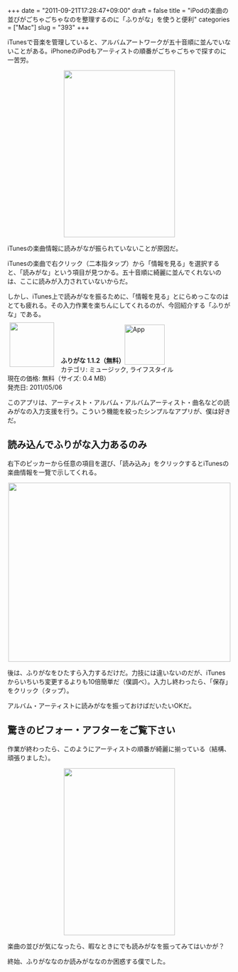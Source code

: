 +++
date = "2011-09-21T17:28:47+09:00"
draft = false
title = "iPodの楽曲の並びがごちゃごちゃなのを整理するのに「ふりがな」を使うと便利"
categories = ["Mac"]
slug = "393"
+++

iTunesで音楽を管理していると、アルバムアートワークが五十音順に並んでいないことがある。iPhoneのiPodもアーティストの順番がごちゃごちゃで探すのに一苦労。

<img style="display:block; margin-left:auto; margin-right:auto;" src="/images/2011/09/0393_1.jpg" border="0" width="250" height="375" />

iTunesの楽曲情報に読みがなが振られていないことが原因だ。

iTunesの楽曲で右クリック（二本指タップ）から「情報を見る」を選択すると、「読みがな」という項目が見つかる。五十音順に綺麗に並んでくれないのは、ここに読みが入力されていないからだ。

しかし、iTunes上で読みがなを振るために、「情報を見る」とにらめっこなのはとても疲れる。その入力作業を楽ちんにしてくれるのが、今回紹介する「ふりがな」である。

<a href="https://itunes.apple.com/jp/app/id435937911?mt=8&uo=4&at=11l3RT" target="_blank" rel="nofollow"><img width="100" class="alignleft" align="left" src="http://a4.mzstatic.com/us/r1000/118/Purple/bf/c2/03/mzi.azozmyyp.100x100-75.png" style="margin: -5px 15px 1px 5px;"></a><strong> ふりがな 1.1.2（無料）</strong><a href="https://itunes.apple.com/jp/app/id435937911?mt=8&uo=4&at=11l3RT" target="_blank" rel="nofollow"><img src="/images/2012/12/viewinitunes_jp.png" style="vertical-align:bottom;" width="90" alt="App"></a><br> カテゴリ: ミュージック, ライフスタイル<br> 現在の価格: 無料（サイズ: 0.4 MB）<br> 発売日: 2011/05/06<br style="clear: both;">

このアプリは、アーティスト・アルバム・アルバムアーティスト・曲名などの読みがなの入力支援を行う。こういう機能を絞ったシンプルなアプリが、僕は好きだ。

<h2>読み込んでふりがな入力あるのみ</h2>

右下のピッカーから任意の項目を選び、「読み込み」をクリックするとiTunesの楽曲情報を一覽で示してくれる。

<img style="display:block; margin-left:auto; margin-right:auto;" src="/images/2011/09/0393_2.jpg" border="0" width="500" height="402" />

後は、ふりがなをひたすら入力するだけだ。力技には違いないのだが、iTunesからいちいち変更するよりも10倍簡単だ（僕調べ）。入力し終わったら、「保存」をクリック（タップ）。

アルバム・アーティストに読みがなを振っておけばだいたいOKだ。

<h2>驚きのビフォー・アフターをご覧下さい</h2>

作業が終わったら、このようにアーティストの順番が綺麗に揃っている（結構、頑張りました）。

<img style="display:block; margin-left:auto; margin-right:auto;" src="/images/2011/09/0393_3.jpg" border="0" width="250" height="375" />

楽曲の並びが気になったら、暇なときにでも読みがなを振ってみてはいかが？

終始、ふりがななのか読みがななのか困惑する僕でした。
